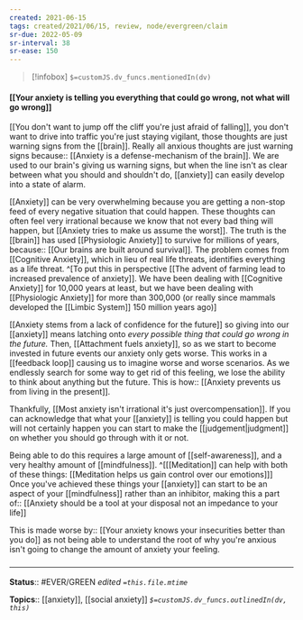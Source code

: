 ```yaml
---
created: 2021-06-15
tags: created/2021/06/15, review, node/evergreen/claim
sr-due: 2022-05-09
sr-interval: 38
sr-ease: 150
---
```

> [!infobox]
`$=customJS.dv_funcs.mentionedIn(dv)`

#### [[Your anxiety is telling you everything that could go wrong, not what will go wrong]] 

[[You don't want to jump off the cliff you're just afraid of falling]], you don't want to drive into traffic you're just staying vigilant, those thoughts are just warning signs from the [[brain]].
Really all anxious thoughts are just warning signs
because:: [[Anxiety is a defense-mechanism of the brain]].
We are used to our brain's giving us warning signs, but when the line isn't as clear between what you should and shouldn't do, [[anxiety]] can easily develop into a state of alarm.

[[Anxiety]] can be very overwhelming because you are getting a non-stop feed of every negative situation that could happen. These thoughts can often feel very irrational because we know that not every bad thing will happen, but [[Anxiety tries to make us assume the worst]].
The truth is the [[brain]] has used [[Physiologic Anxiety]] to survive for millions of years,
because:: [[Our brains are built around survival]].
The problem comes from [[Cognitive Anxiety]], which in lieu of real life threats, identifies everything as a life threat. 
^[To put this in perspective [[The advent of farming lead to increased prevalence of anxiety]]. We have been dealing with [[Cognitive Anxiety]] for 10,000 years at least, but we have been dealing with [[Physiologic Anxiety]] for more than 300,000 (or really since mammals developed the [[Limbic System]] 150 million years ago)]


[[Anxiety stems from a lack of confidence for the future]]
so giving into our [[anxiety]] means latching onto *every possible thing that could go wrong in the future.*
Then, [[Attachment fuels anxiety]], so as we start to become invested in future events our anxiety only gets worse.
This works in a [[feedback loop]] causing us to imagine worse and worse scenarios. 
As we endlessly search for some way to get rid of this feeling, we lose the ability to think about anything but the future.
This is 
how:: [[Anxiety prevents us from living in the present]].

Thankfully,
[[Most anxiety isn't irrational it's just overcompensation]].
If you can acknowledge that what your [[anxiety]] is telling you could happen but will not certainly happen you can start to make the [[judgement|judgment]] on whether you should go through with it or not. 

Being able to do this requires
a large amount of [[self-awareness]],
and a very healthy amount of [[mindfulness]].
^[[[Meditation]] can help with both of these things: [[Meditation helps us gain control over our emotions]]]
Once you've achieved these things your [[anxiety]] can start to be an aspect of your [[mindfulness]] rather than an inhibitor, making this a
part of::  [[Anxiety should be a tool at your disposal not an impedance to your life]]

This is 
made worse by:: [[Your anxiety knows your insecurities better than you do]] 
as not being able to understand the root of why you're anxious 
isn't going to change the amount of anxiety your feeling.

### <hr class="footnote"/>

**Status**:: #EVER/GREEN 
*edited `=this.file.mtime`*

**Topics**:: [[anxiety]], [[social anxiety]]
*`$=customJS.dv_funcs.outlinedIn(dv, this)`*
